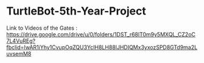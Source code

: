 # TurtleBot-5th-Year-Project


Link to Videos of the Gates : https://drive.google.com/drive/u/0/folders/1DST_r68lT0m9y5MXQL_CZ2oC7L4VuREg?fbclid=IwAR1iYhy1CvupOqZQU3YcIH8LH88lJHDIQMx3yxozSPD8GTd9ma2LuvsemM8
